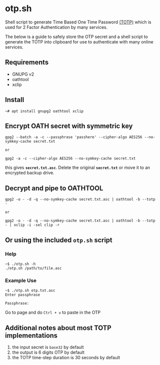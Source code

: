 # otp.sh
Shell script to generate Time Based One Time Password [(TOTP)](https://en.wikipedia.org/wiki/Time-based_One-time_Password_algorithm) which is used for 2 Factor Authentication by many services.

The below is a guide to safely store the OTP secret and a shell script to generate the TOTP into clipboard for use to authenticate with many online services.

## Requirements
- GNUPG v2
- oathtool
- xclip

## Install
```shell
~# apt install gnupg2 oathtool xclip
```

## Encrypt OATH secret with symmetric key
```shell
gpg2 --batch -a -c --passphrase 'passhere' --cipher-algo AES256 --no-symkey-cache secret.txt

or

gpg2 -a -c --cipher-algo AES256 --no-symkey-cache secret.txt
```
  
this gives **`secret.txt.asc`**.  Delete the original **`secret.txt`** or move it to an encrypted backup drive.

## Decrypt and pipe to OATHTOOL
```shell
gpg2 -o - -d -q --no-symkey-cache secret.txt.asc | oathtool -b --totp -

or

gpg2 -o - -d -q --no-symkey-cache secret.txt.asc | oathtool -b --totp - | xclip -i -sel clip -r 
``` 
  
## Or using the included **`otp.sh`** script
### Help
```shell
~$ ./otp.sh -h
./otp.sh /path/to/file.asc
```

### Example Use
```shell
~$ ./otp.sh otp.txt.asc 
Enter passphrase

Passphrase: 
```
Go to page and do `Ctrl + v` to paste in the OTP

## Additional notes about most TOTP implementations
1. the input secret is `base32` by default
2. the output is 6 digits OTP by default
3. the TOTP time-step duration is 30 seconds by default
